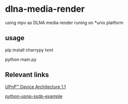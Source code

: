 # dlna-media-render
using mpv as DLNA media render runing on *unix platform

## usage

pip install charrypy lxml

python main.py


## Relevant links

[UPnP™ Device Architecture 1.1](http://upnp.org/specs/arch/UPnP-arch-DeviceArchitecture-v1.1.pdf)

[python-upnp-ssdp-example](https://github.com/ZeWaren/python-upnp-ssdp-example)

